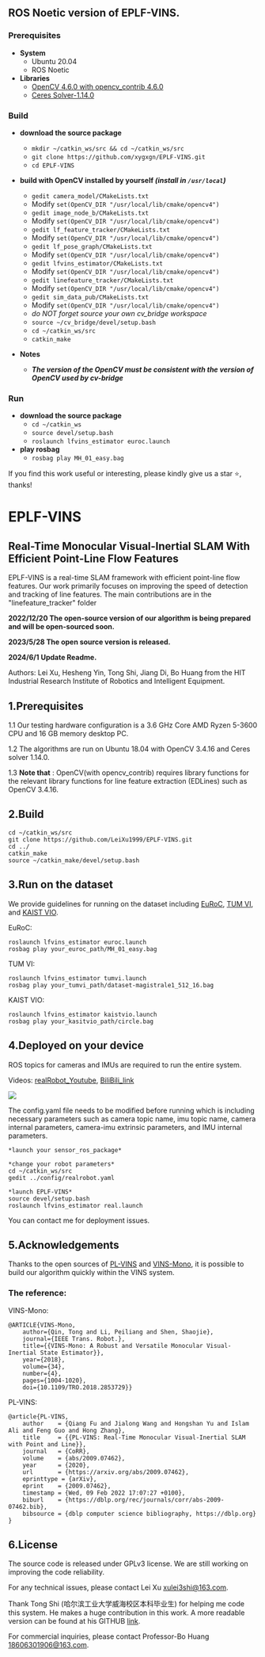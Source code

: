 ## ROS Noetic version of EPLF-VINS.

### Prerequisites
- **System**
  - Ubuntu 20.04
  - ROS Noetic
- **Libraries**
  - [OpenCV 4.6.0 with opencv_contrib 4.6.0](https://blog.csdn.net/qq_44998513/article/details/133778446)
  - [Ceres Solver-1.14.0](http://ceres-solver.org/installation.html)

### Build
- **download the source package**
  - `mkdir ~/catkin_ws/src && cd ~/catkin_ws/src`
  - `git clone https://github.com/xygxgn/EPLF-VINS.git`
  - `cd EPLF-VINS`
- **build with OpenCV installed by yourself *(install in `/usr/local`)***
  - `gedit camera_model/CMakeLists.txt`
  - Modify `set(OpenCV_DIR "/usr/local/lib/cmake/opencv4")`
  - `gedit image_node_b/CMakeLists.txt`
  - Modify `set(OpenCV_DIR "/usr/local/lib/cmake/opencv4")`
  - `gedit lf_feature_tracker/CMakeLists.txt`
  - Modify `set(OpenCV_DIR "/usr/local/lib/cmake/opencv4")`
  - `gedit lf_pose_graph/CMakeLists.txt`
  - Modify `set(OpenCV_DIR "/usr/local/lib/cmake/opencv4")`
  - `gedit lfvins_estimator/CMakeLists.txt`
  - Modify `set(OpenCV_DIR "/usr/local/lib/cmake/opencv4")`
  - `gedit linefeature_tracker/CMakeLists.txt`
  - Modify `set(OpenCV_DIR "/usr/local/lib/cmake/opencv4")`
  - `gedit sim_data_pub/CMakeLists.txt`
  - Modify `set(OpenCV_DIR "/usr/local/lib/cmake/opencv4")`
  - *do NOT forget source your own cv_bridge workspace*
  - `source ~/cv_bridge/devel/setup.bash`
  - `cd ~/catkin_ws/src`
  - `catkin_make`

- **Notes**
  - ***The version of the OpenCV must be consistent with the version of OpenCV used by cv-bridge***

### Run
- **download the source package**
  - `cd ~/catkin_ws`
  - `source devel/setup.bash`
  - `roslaunch lfvins_estimator euroc.launch`
- **play rosbag**
  - `rosbag play MH_01_easy.bag`

If you find this work useful or interesting, please kindly give us a star :star:, thanks!


# EPLF-VINS
## Real-Time Monocular Visual-Inertial SLAM With Efficient Point-Line Flow Features

EPLF-VINS is a real-time SLAM framework with efficient point-line flow features. Our work primarily focuses on improving the speed of detection and tracking of line features. The main contributions are in the "linefeature_tracker" folder

**2022/12/20 The open-source version of our algorithm is being prepared and will be open-sourced soon.**

**2023/5/28 The open source version is released.**

**2024/6/1 Update Readme.**

Authors: Lei Xu, Hesheng Yin, Tong Shi, Jiang Di, Bo Huang from the HIT Industrial Research Institute of Robotics and Intelligent Equipment.


## 1.Prerequisites
1.1 Our testing hardware configuration is a 3.6 GHz Core AMD Ryzen 5-3600 CPU and 16 GB memory desktop PC.

1.2 The algorithms are run on Ubuntu 18.04 with OpenCV 3.4.16 and Ceres solver 1.14.0.

1.3 **Note that** : OpenCV(with opencv_contrib) requires library functions for the relevant library functions for line feature extraction (EDLines) such as OpenCV 3.4.16.

## 2.Build
``` shell
cd ~/catkin_ws/src
git clone https://github.com/LeiXu1999/EPLF-VINS.git
cd ../
catkin_make
source ~/catkin_make/devel/setup.bash
```
## 3.Run on the dataset
We provide guidelines for running on the dataset including [EuRoC](https://projects.asl.ethz.ch/datasets/doku.php?id=kmavvisualinertialdatasets), [TUM VI](https://vision.in.tum.de/data/datasets/visual-inertial-dataset), and [KAIST VIO](https://github.com/url-kaist/kaistviodataset).

EuRoC:
``` shell
roslaunch lfvins_estimator euroc.launch
rosbag play your_euroc_path/MH_01_easy.bag
```

TUM VI:
``` shell
roslaunch lfvins_estimator tumvi.launch
rosbag play your_tumvi_path/dataset-magistrale1_512_16.bag
```

KAIST VIO:
``` shell
roslaunch lfvins_estimator kaistvio.launch
rosbag play your_kasitvio_path/circle.bag
```


## 4.Deployed on your device


ROS topics for cameras and IMUs are required to run the entire system. 

Videos: [realRobot_Youtube](https://youtu.be/GCeYeh0P-VE), [BiliBili_link](https://www.bilibili.com/video/BV1ig411r7F5/)


![](image/real.png)

The config.yaml file needs to be modified before running which is including necessary parameters such as camera topic name, imu topic name, camera internal parameters, camera-imu extrinsic parameters, and IMU internal parameters.

``` shell
*launch your sensor_ros_package*

*change your robot parameters*
cd ~/catkin_ws/src
gedit ../config/realrobot.yaml

*launch EPLF-VINS*
source devel/setup.bash
roslaunch lfvins_estimator real.launch
```

You can contact me for deployment issues.
## 5.Acknowledgements
Thanks to the open sources of [PL-VINS](https://github.com/cnqiangfu/PL-VINS) and [VINS-Mono](https://github.com/HKUST-Aerial-Robotics/VINS-Mono), it is possible to build our algorithm quickly within the VINS system.

### The reference:

VINS-Mono:
``` shell
@ARTICLE{VINS-Mono,
	author={Qin, Tong and Li, Peiliang and Shen, Shaojie},
	journal={IEEE Trans. Robot.}, 
	title={{VINS-Mono: A Robust and Versatile Monocular Visual-Inertial State Estimator}}, 
	year={2018},
	volume={34},
	number={4},
	pages={1004-1020},
	doi={10.1109/TRO.2018.2853729}}
```
PL-VINS:
``` shell
@article{PL-VINS,
	author    = {Qiang Fu and Jialong Wang and Hongshan Yu and Islam Ali and Feng Guo and Hong Zhang},
	title     = {{PL-VINS: Real-Time Monocular Visual-Inertial SLAM with Point and Line}},
	journal   = {CoRR},
	volume    = {abs/2009.07462},
	year      = {2020},
	url       = {https://arxiv.org/abs/2009.07462},
	eprinttype = {arXiv},
	eprint    = {2009.07462},
	timestamp = {Wed, 09 Feb 2022 17:07:27 +0100},
	biburl    = {https://dblp.org/rec/journals/corr/abs-2009-07462.bib},
	bibsource = {dblp computer science bibliography, https://dblp.org}
}
```
## 6.License

The source code is released under GPLv3 license.
We are still working on improving the code reliability. 

For any technical issues, please contact Lei Xu <xulei3shi@163.com>. 

Thank Tong Shi (哈尔滨工业大学威海校区本科毕业生) for helping me code this system. He makes a huge contribution in this work. A more readable version can be found at his GITHUB [link]().

For commercial inquiries, please contact Professor-Bo Huang <18606301906@163.com>.

